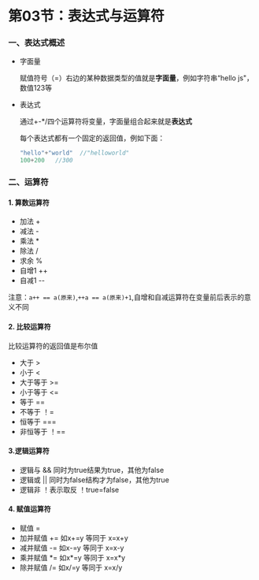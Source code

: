 # 第03节：表达式与运算符

### 一、表达式概述

* 字面量

  赋值符号（=）右边的某种数据类型的值就是**字面量**，例如字符串“hello js"， 数值123等

* 表达式

  通过+-*/四个运算符将变量，字面量组合起来就是**表达式**

  每个表达式都有一个固定的返回值，例如下面：

  ```js
  "hello"+"world"  //"helloworld"
  100+200   //300
  ```

### 二、运算符

#### 1. 算数运算符

* 加法 +
* 减法 -
* 乘法 *
* 除法 /
* 求余 %
* 自增1 ++
* 自减1 --

注意：`a++ == a(原来)`,`++a == a(原来)+1`,自增和自减运算符在变量前后表示的意义不同

#### 2. 比较运算符

比较运算符的返回值是布尔值

* 大于 >
* 小于 <
* 大于等于 >=
* 小于等于 <=
* 等于 ==
* 不等于 ！=
* 恒等于 ===
* 非恒等于 ！==

#### 3.逻辑运算符

* 逻辑与 && 同时为true结果为true，其他为false
* 逻辑或 || 同时为false结构才为false，其他为true
* 逻辑非 ！表示取反  ！true=false

#### 4. 赋值运算符

* 赋值 =
* 加并赋值 +=   如x+=y     等同于     x=x+y
* 减并赋值 -=     如x-=y     等同于     x=x-y
* 乘并赋值 \*=     如x\*=y   等同于     x=x*y
* 除并赋值 /=     如x/=y    等同于     x=x/y



